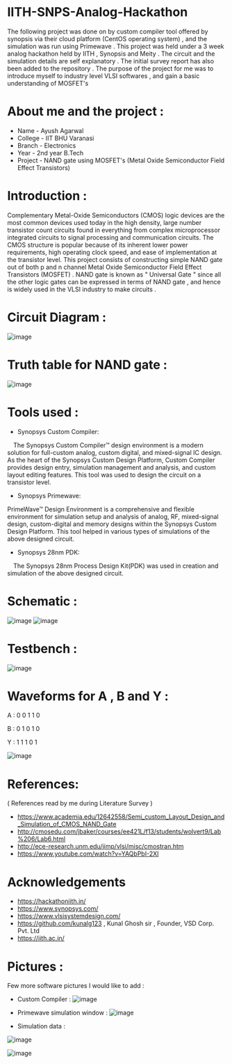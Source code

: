 # IITH-SNPS-Analog-Hackathon

The following project was done on by custom compiler tool offered by synopsis via their cloud platform (CentOS operating system) , and the simulation was run using Primewave .
This project was held under a 3 week analog hackathon held by IITH , Synopsis and Meity . The circuit and the simulation details are self explanatory . The initial survey report has also been added to the repository . The purpose of the project for me was to introduce myself to industry level VLSI softwares , and gain a basic understanding of MOSFET's

# About me and the project :
* Name - Ayush Agarwal 
* College - IIT BHU Varanasi 
* Branch - Electronics 
* Year - 2nd year B.Tech 
* Project - NAND gate using MOSFET's (Metal Oxide Semiconductor Field Effect Transistors)  

# Introduction :

Complementary Metal-Oxide Semiconductors (CMOS) logic devices are the most common devices used today in the high density, large number transistor count circuits found in  everything from complex microprocessor integrated circuits to signal processing and communication circuits. The CMOS structure is popular because of its inherent lower power 
requirements, high operating clock speed, and ease of implementation at the transistor level. This project consists of constructing simple NAND gate out of both p and n channel Metal Oxide Semiconductor Field Effect Transistors (MOSFET) . NAND gate is known as " Universal Gate " since all the other logic gates can be expressed in terms of NAND gate , and hence is widely used in the VLSI industry to make circuits .

# Circuit Diagram :

![image](https://user-images.githubusercontent.com/86561124/155496663-ed3c52b3-0511-4835-a781-80476b77a45b.png)

# Truth table for NAND gate :

![image](https://user-images.githubusercontent.com/86561124/155496794-57a650f0-16d8-47b3-82ab-60e250410360.png)


# Tools used :

* Synopsys Custom Compiler:

 The Synopsys Custom Compiler™ design environment is a modern solution for full-custom analog, custom digital, and mixed-signal IC design. As the heart of the Synopsys Custom Design Platform, Custom Compiler provides design entry, simulation management and analysis, and custom layout editing features. This tool was used to design the circuit on a transistor level.

* Synopsys Primewave:

PrimeWave™ Design Environment is a comprehensive and flexible environment for simulation setup and analysis of analog, RF, mixed-signal design, custom-digital and memory designs within the Synopsys Custom Design Platform. This tool helped in various types of simulations of the above designed circuit.

* Synopsys 28nm PDK:
 
 The Synopsys 28nm Process Design Kit(PDK) was used in creation and simulation of the above designed circuit.

# Schematic :
![image](https://user-images.githubusercontent.com/86561124/155483381-5babb07c-6d9a-4f23-a536-64b44e89a549.png)
![image](https://user-images.githubusercontent.com/86561124/155483271-24716346-65a7-42b9-80a1-b6b240d37ea1.png)

# Testbench :
![image](https://user-images.githubusercontent.com/86561124/155483778-341e2e9f-3371-484b-bff5-b0f20327ea78.png)


# Waveforms for A , B and Y :

A : 0 0 1 1 0 

B : 0 1 0 1 0 

Y : 1 1 1 0 1 

![image](https://user-images.githubusercontent.com/86561124/155483636-71d09e6f-d9c9-4168-9db9-39d83d9ad7dc.png)

# References:

( References read by me during Literature Survey ) 
* https://www.academia.edu/12642558/Semi_custom_Layout_Design_and_Simulation_of_CMOS_NAND_Gate
* http://cmosedu.com/jbaker/courses/ee421L/f13/students/wolvert9/Lab%206/Lab6.html
* http://ece-research.unm.edu/jimp/vlsi/misc/cmostran.htm
* https://www.youtube.com/watch?v=YAQbPbI-2XI

# Acknowledgements 

* https://hackathoniith.in/
* https://www.synopsys.com/
* https://www.vlsisystemdesign.com/
* https://github.com/kunalg123 , Kunal Ghosh sir , Founder, VSD Corp. Pvt. Ltd
* https://iith.ac.in/

# Pictures :

Few more software pictures I would like to add :

* Custom Compiler :
![image](https://user-images.githubusercontent.com/86561124/155499595-c636a1c6-a3c5-43ae-8c27-4d967edc2e9b.png)

* Primewave simulation window :
![image](https://user-images.githubusercontent.com/86561124/155499692-3e490956-c3dd-40cf-8931-61cb730468d2.png)

* Simulation data :

![image](https://user-images.githubusercontent.com/86561124/155499946-b9e19df8-08f7-491d-b401-1a755b589914.png)

![image](https://user-images.githubusercontent.com/86561124/155500027-7c23f043-5a0d-4d5e-802b-b60e4ffa0e4f.png)


